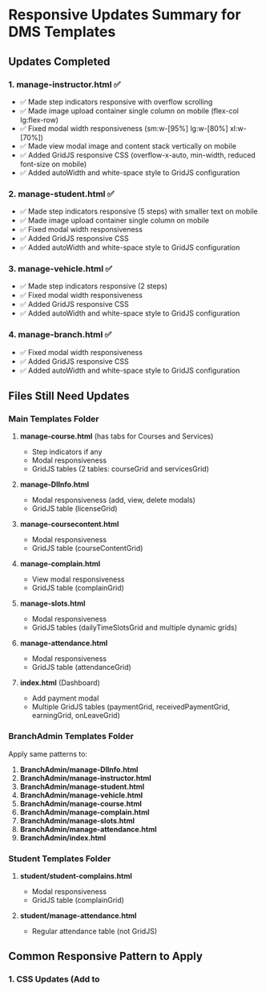 # Responsive Updates Summary for DMS Templates

## Updates Completed

### 1. manage-instructor.html ✅
- ✅ Made step indicators responsive with overflow scrolling
- ✅ Made image upload container single column on mobile (flex-col lg:flex-row)
- ✅ Fixed modal width responsiveness (sm:w-[95%] lg:w-[80%] xl:w-[70%])
- ✅ Made view modal image and content stack vertically on mobile
- ✅ Added GridJS responsive CSS (overflow-x-auto, min-width, reduced font-size on mobile)
- ✅ Added autoWidth and white-space style to GridJS configuration

### 2. manage-student.html ✅
- ✅ Made step indicators responsive (5 steps) with smaller text on mobile
- ✅ Made image upload container single column on mobile
- ✅ Fixed modal width responsiveness
- ✅ Added GridJS responsive CSS
- ✅ Added autoWidth and white-space style to GridJS configuration

### 3. manage-vehicle.html ✅
- ✅ Made step indicators responsive (2 steps)
- ✅ Fixed modal width responsiveness
- ✅ Added GridJS responsive CSS
- ✅ Added autoWidth and white-space style to GridJS configuration

### 4. manage-branch.html ✅
- ✅ Fixed modal width responsiveness
- ✅ Added GridJS responsive CSS
- ✅ Added autoWidth and white-space style to GridJS configuration

## Files Still Need Updates

### Main Templates Folder
1. **manage-course.html** (has tabs for Courses and Services)
   - Step indicators if any
   - Modal responsiveness
   - GridJS tables (2 tables: courseGrid and servicesGrid)
   
2. **manage-DlInfo.html**
   - Modal responsiveness (add, view, delete modals)
   - GridJS table (licenseGrid)
   
3. **manage-coursecontent.html**
   - Modal responsiveness
   - GridJS table (courseContentGrid)
   
4. **manage-complain.html**
   - View modal responsiveness
   - GridJS table (complainGrid)
   
5. **manage-slots.html**
   - Modal responsiveness
   - GridJS tables (dailyTimeSlotsGrid and multiple dynamic grids)
   
6. **manage-attendance.html**
   - Modal responsiveness
   - GridJS table (attendanceGrid)
   
7. **index.html** (Dashboard)
   - Add payment modal
   - Multiple GridJS tables (paymentGrid, receivedPaymentGrid, earningGrid, onLeaveGrid)

### BranchAdmin Templates Folder
Apply same patterns to:
1. **BranchAdmin/manage-DlInfo.html**
2. **BranchAdmin/manage-instructor.html**
3. **BranchAdmin/manage-student.html**
4. **BranchAdmin/manage-vehicle.html**
5. **BranchAdmin/manage-course.html**
6. **BranchAdmin/manage-complain.html**
7. **BranchAdmin/manage-slots.html**
8. **BranchAdmin/manage-attendance.html**
9. **BranchAdmin/index.html**

### Student Templates Folder
1. **student/student-complains.html**
   - Modal responsiveness
   - GridJS table (complainGrid)
   
2. **student/manage-attendance.html**
   - Regular attendance table (not GridJS)

## Common Responsive Pattern to Apply

### 1. CSS Updates (Add to <style> section)
```css
.gridjs-wrapper {
    overflow-x: auto;
}
.gridjs-table {
    min-width: 600px;
}
@media (max-width: 768px) {
    .gridjs-table {
        font-size: 0.875rem;
    }
    .gridjs-th {
        padding: 8px 4px !important;
    }
    .gridjs-td {
        padding: 8px 4px !important;
    }
}
```

### 2. Wrapper Div Updates
Change:
```html
<div id="wrapper" class="w-full mt-8"></div>
```
To:
```html
<div id="wrapper" class="w-full mt-8 overflow-x-auto"></div>
```

### 3. Modal Container Updates
Change:
```html
<div class="bg-white p-8 rounded-lg w-1/2 flex flex-col gap-6">
```
To:
```html
<div class="bg-white p-4 sm:p-6 lg:p-8 rounded-lg w-full sm:w-[90%] md:w-[80%] lg:w-[70%] xl:w-1/2 flex flex-col gap-4 sm:gap-6 max-h-[90vh] overflow-y-auto">
```

### 4. Step Indicators Updates (for multi-step forms)
Change:
```html
<div class="w-full flex justify-between mb-4">
    <div class="progress-step flex flex-col items-center cursor-pointer" data-step="1">
        <div class="progress-number w-8 h-8 rounded-full bg-indigo-600 text-white flex items-center justify-center mb-1">1</div>
        <span class="text-xs font-medium">Step Name</span>
    </div>
</div>
```
To:
```html
<div class="w-full flex justify-between mb-4 overflow-x-auto pb-2">
    <div class="progress-step flex flex-col items-center cursor-pointer min-w-[80px] flex-1" data-step="1">
        <div class="progress-number w-8 h-8 sm:w-10 sm:h-10 rounded-full bg-indigo-600 text-white flex items-center justify-center mb-1 text-sm sm:text-base">1</div>
        <span class="text-[10px] sm:text-xs font-medium text-center">Step Name</span>
    </div>
</div>
```

### 5. Image Upload with Form Fields (Side by Side)
Change:
```html
<div class="mb-4 flex items-start gap-4 w-full h-[230px]">
    <div class="flex flex-col items-center gap-4 w-full">
        <!-- Form fields -->
    </div>
    <div class="flex justify-center w-full h-full">
        <!-- Image upload -->
    </div>
</div>
```
To:
```html
<div class="mb-4 flex flex-col lg:flex-row items-start gap-4 w-full">
    <div class="flex flex-col items-center gap-4 w-full order-2 lg:order-1">
        <!-- Form fields -->
    </div>
    <div class="flex justify-center w-full lg:w-1/2 order-1 lg:order-2">
        <div class="...image-upload-container... h-48 sm:h-56 lg:h-full p-4 sm:p-8...">
            <!-- Image upload -->
        </div>
    </div>
</div>
```

### 6. GridJS Configuration Updates
Change:
```javascript
const grid = new gridjs.Grid({
    search: true,
    pagination: {
        limit: 5,
        summary: false
    },
    sort: true,
    fixedHeader: true,
    columns: [...]
})
```
To:
```javascript
const grid = new gridjs.Grid({
    search: true,
    pagination: {
        limit: 5,
        summary: false
    },
    sort: true,
    fixedHeader: true,
    autoWidth: true,
    style: {
        table: {
            'white-space': 'nowrap'
        }
    },
    columns: [...]
})
```

### 7. View Modal with Image and Content (Side by Side)
Change:
```html
<div class="...modal... flex gap-5">
    <div class="w-[35%] h-full rounded-md overflow-hidden bg-black">
        <img id="..." src="..." />
    </div>
    <div class="h-full w-[65%] flex flex-col justify-between">
        <!-- Content -->
    </div>
</div>
```
To:
```html
<div class="...modal...">
    <div class="flex flex-col md:flex-row gap-5">
        <div class="w-full md:w-[35%] h-48 md:h-auto rounded-md overflow-hidden bg-black">
            <img id="..." src="..." class="w-full h-full object-cover" />
        </div>
        <div class="w-full md:w-[65%] flex flex-col justify-between gap-4">
            <!-- Content with break-words class on text -->
        </div>
    </div>
</div>
```

### 8. Form Row Responsiveness
Change:
```html
<div class="mb-4 flex items-center gap-4 w-full">
    <div class="flex flex-col gap-2 w-1/2">...</div>
    <div class="flex flex-col gap-2 w-1/2">...</div>
</div>
```
To:
```html
<div class="mb-4 flex flex-col md:flex-row items-start md:items-center gap-4 w-full">
    <div class="flex flex-col gap-2 w-full md:w-1/2">...</div>
    <div class="flex flex-col gap-2 w-full md:w-1/2">...</div>
</div>
```

### 9. Label Text Sizes
Add responsive text sizes to labels:
```html
<label for="..." class="block font-semibold text-sm sm:text-base">Label</label>
```

### 10. Heading Sizes
Ensure headings are responsive:
```html
<h1 class="text-xl sm:text-2xl lg:text-3xl font-bold">Title</h1>
```

## Testing Checklist
After applying changes, test on:
- [ ] Mobile (320px - 640px)
- [ ] Tablet (641px - 1024px)
- [ ] Desktop (1024px+)

Check:
- [ ] Modals scroll properly on small screens
- [ ] Step indicators don't overflow
- [ ] Image uploads display in single column on mobile
- [ ] GridJS tables scroll horizontally without cutting text
- [ ] All text is readable (not cut off)
- [ ] Buttons and form fields are appropriately sized
- [ ] View modals with images and content stack properly

## Notes
- All changes use Tailwind CSS responsive prefixes (sm:, md:, lg:, xl:)
- GridJS tables now have horizontal scrolling to prevent text cutting
- Step indicators use flex-1 with min-width to prevent squishing
- Order classes (order-1, order-2) control display order on mobile vs desktop
